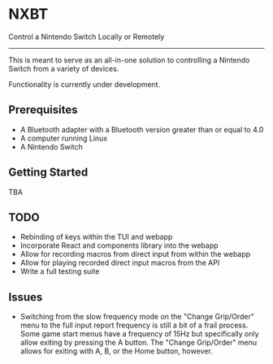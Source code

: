 # NXBT

Control a Nintendo Switch Locally or Remotely

---

This is meant to serve as an all-in-one solution to controlling a Nintendo Switch from a variety of devices.

Functionality is currently under development.

## Prerequisites

- A Bluetooth adapter with a Bluetooth version greater than or equal to 4.0
- A computer running Linux
- A Nintendo Switch

## Getting Started

TBA

## TODO

- Rebinding of keys within the TUI and webapp
- Incorporate React and components library into the webapp
- Allow for recording macros from direct input from within the webapp
- Allow for playing recorded direct input macros from the API
- Write a full testing suite

## Issues

- Switching from the slow frequency mode on the "Change Grip/Order" menu to the full input report
    frequency is still a bit of a frail process. Some game start menus have a frequency of 15Hz
    but specifically only allow exiting by pressing the A button. The "Change Grip/Order" menu
    allows for exiting with A, B, or the Home button, however.
